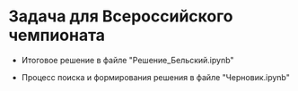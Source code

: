 # Задача для Всероссийского чемпионата

- Итоговое решение в файле "Решение_Бельский.ipynb"

- Процесс поиска и формирования решения в файле "Черновик.ipynb"
